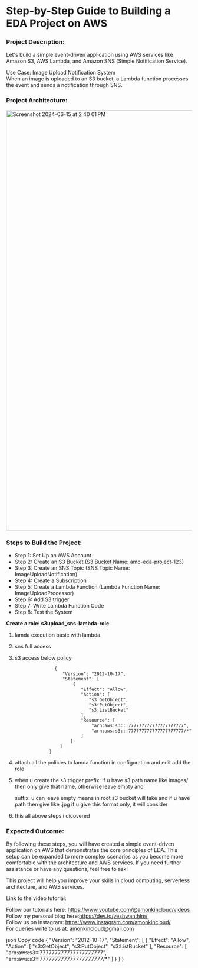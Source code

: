 # Step-by-Step Guide to Building a EDA Project on AWS

### Project Description:

Let's build a simple event-driven application using AWS services like Amazon S3, AWS Lambda, and Amazon SNS (Simple Notification Service). 

Use Case: Image Upload Notification System \
When an image is uploaded to an S3 bucket, a Lambda function processes the event and sends a notification through SNS.

### Project Architecture:

<img width="1136" alt="Screenshot 2024-06-15 at 2 40 01 PM" src="https://github.com/yeshwanthlm/EDA-Project-on-AWS/assets/66474973/6d3aab89-c68e-4462-81e4-0114fa93e2dd">

### Steps to Build the Project:

* Step 1: Set Up an AWS Account 
* Step 2: Create an S3 Bucket (S3 Bucket Name: amc-eda-project-123) 
* Step 3: Create an SNS Topic (SNS Topic Name: ImageUploadNotification) 
* Step 4: Create a Subscription 
* Step 5: Create a Lambda Function (Lambda Function Name: ImageUploadProcessor) 
* Step 6: Add S3 trigger 
* Step 7: Write Lambda Function Code 
* Step 8: Test the System

**Create a role: s3upload_sns-lambda-role**

1. lamda execution basic with lambda
   
2.  sns full access
   
3.  s3 access below policy
   

                       {
                          "Version": "2012-10-17",
                          "Statement": [
                              {
                                 "Effect": "Allow",
                                 "Action": [
                                    "s3:GetObject",
                                    "s3:PutObject",
                                    "s3:ListBucket"
                                 ],
                                 "Resource": [
                                     "arn:aws:s3:::777777777777777777777",
                                     "arn:aws:s3:::777777777777777777777/*"
                                 ]
                             }
                         ]  
                     }

5. attach all the policies to lamda function in configuration and edit add the role

6. when u create the s3 trigger
 prefix: if u have s3 path name like images/ then only give that name, otherwise leave empty and
   
   suffix: u can leave empty means in root s3 bucket will take and if u have path then give like .jpg if u give this format only, it will consider
   
7. this all above steps i dicovered

### Expected Outcome:

By following these steps, you will have created a simple event-driven application on AWS that demonstrates the core principles of EDA. This setup can be expanded to more complex scenarios as you become more comfortable with the architecture and AWS services. If you need further assistance or have any questions, feel free to ask!

This project will help you improve your skills in cloud computing, serverless architecture, and AWS services.

Link to the video tutorial: 

Follow our tutorials here: https://www.youtube.com/@amonkincloud/videos \
Follow my personal blog here:https://dev.to/yeshwanthlm/ \
Follow us on Instagram: https://www.instagram.com/amonkincloud/ \
For queries write to us at: amonkincloud@gmail.com 



json
Copy code
{
  "Version": "2012-10-17",
  "Statement": [
    {
      "Effect": "Allow",
      "Action": [
        "s3:GetObject",
        "s3:PutObject",
        "s3:ListBucket"
      ],
      "Resource": [
        "arn:aws:s3:::777777777777777777777",
        "arn:aws:s3:::777777777777777777777/*"
      ]
    }
  ]
}
